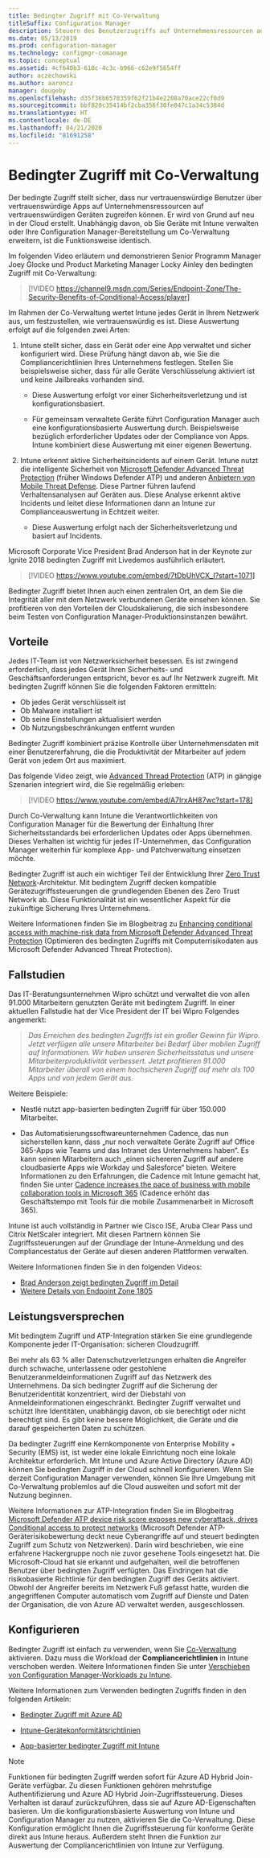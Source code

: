 ```yaml
---
title: Bedingter Zugriff mit Co-Verwaltung
titleSuffix: Configuration Manager
description: Steuern des Benutzerzugriffs auf Unternehmensressourcen auf Grundlage von Intune-Complianceregeln
ms.date: 05/13/2019
ms.prod: configuration-manager
ms.technology: configmgr-comanage
ms.topic: conceptual
ms.assetid: 4cf640b3-610c-4c3c-b966-c62e9f5654ff
author: aczechowski
ms.author: aaroncz
manager: dougeby
ms.openlocfilehash: d35f36b6578359f62f21b4e2208a70ace22cf0d9
ms.sourcegitcommit: bbf820c35414bf2cba356f30fe047c1a34c5384d
ms.translationtype: HT
ms.contentlocale: de-DE
ms.lasthandoff: 04/21/2020
ms.locfileid: "81691258"
---
```

# <a name="conditional-access-with-co-management"></a>Bedingter Zugriff mit Co-Verwaltung

Der bedingte Zugriff stellt sicher, dass nur vertrauenswürdige Benutzer über vertrauenswürdige Apps auf Unternehmensressourcen auf vertrauenswürdigen Geräten zugreifen können. Er wird von Grund auf neu in der Cloud erstellt. Unabhängig davon, ob Sie Geräte mit Intune verwalten oder Ihre Configuration Manager-Bereitstellung um Co-Verwaltung erweitern, ist die Funktionsweise identisch.

Im folgenden Video erläutern und demonstrieren Senior Programm Manager Joey Glocke und Product Marketing Manager Locky Ainley den bedingten Zugriff mit Co-Verwaltung:

> [!VIDEO https://channel9.msdn.com/Series/Endpoint-Zone/The-Security-Benefits-of-Conditional-Access/player]

Im Rahmen der Co-Verwaltung wertet Intune jedes Gerät in Ihrem Netzwerk aus, um festzustellen, wie vertrauenswürdig es ist. Diese Auswertung erfolgt auf die folgenden zwei Arten:

1. Intune stellt sicher, dass ein Gerät oder eine App verwaltet und sicher konfiguriert wird. Diese Prüfung hängt davon ab, wie Sie die Compliancerichtlinien Ihres Unternehmens festlegen. Stellen Sie beispielsweise sicher, dass für alle Geräte Verschlüsselung aktiviert ist und keine Jailbreaks vorhanden sind.  

    - Diese Auswertung erfolgt vor einer Sicherheitsverletzung und ist konfigurationsbasiert.  

    - Für gemeinsam verwaltete Geräte führt Configuration Manager auch eine konfigurationsbasierte Auswertung durch. Beispielsweise bezüglich erforderlicher Updates oder der Compliance von Apps. Intune kombiniert diese Auswertung mit einer eigenen Bewertung.  

2. Intune erkennt aktive Sicherheitsincidents auf einem Gerät. Intune nutzt die intelligente Sicherheit von [Microsoft Defender Advanced Threat Protection](/windows/security/threat-protection/microsoft-defender-atp/microsoft-defender-advanced-threat-protection) (früher Windows Defender ATP) und anderen [Anbietern von Mobile Threat Defense](https://www.lookout.com/about/partners/microsoft). Diese Partner führen laufend Verhaltensanalysen auf Geräten aus. Diese Analyse erkennt aktive Incidents und leitet diese Informationen dann an Intune zur Complianceauswertung in Echtzeit weiter.  

    - Diese Auswertung erfolgt nach der Sicherheitsverletzung und basiert auf Incidents.  

Microsoft Corporate Vice President Brad Anderson hat in der Keynote zur Ignite 2018 bedingten Zugriff mit Livedemos ausführlich erläutert. 

> [!VIDEO https://www.youtube.com/embed/7tDbUhVCX_I?start=1071]

Bedingter Zugriff bietet Ihnen auch einen zentralen Ort, an dem Sie die Integrität aller mit dem Netzwerk verbundenen Geräte einsehen können. Sie profitieren von den Vorteilen der Cloudskalierung, die sich insbesondere beim Testen von Configuration Manager-Produktionsinstanzen bewährt.


## <a name="benefits"></a>Vorteile

Jedes IT-Team ist von Netzwerksicherheit besessen. Es ist zwingend erforderlich, dass jedes Gerät Ihren Sicherheits- und Geschäftsanforderungen entspricht, bevor es auf Ihr Netzwerk zugreift. Mit bedingten Zugriff können Sie die folgenden Faktoren ermitteln: 
- Ob jedes Gerät verschlüsselt ist  
- Ob Malware installiert ist  
- Ob seine Einstellungen aktualisiert werden  
- Ob Nutzungsbeschränkungen entfernt wurden  

Bedingter Zugriff kombiniert präzise Kontrolle über Unternehmensdaten mit einer Benutzererfahrung, die die Produktivität der Mitarbeiter auf jedem Gerät von jedem Ort aus maximiert.

Das folgende Video zeigt, wie [Advanced Thread Protection](https://www.microsoft.com/windowsforbusiness/windows-atp) (ATP) in gängige Szenarien integriert wird, die Sie regelmäßig erleben:

> [!VIDEO https://www.youtube.com/embed/A7IrxAH87wc?start=178]

Durch Co-Verwaltung kann Intune die Verantwortlichkeiten von Configuration Manager für die Bewertung der Einhaltung Ihrer Sicherheitsstandards bei erforderlichen Updates oder Apps übernehmen. Dieses Verhalten ist wichtig für jedes IT-Unternehmen, das Configuration Manager weiterhin für komplexe App- und Patchverwaltung einsetzen möchte.

Bedingter Zugriff ist auch ein wichtiger Teil der Entwicklung Ihrer [Zero Trust Network](https://cloudblogs.microsoft.com/microsoftsecure/2018/06/14/building-zero-trust-networks-with-microsoft-365/)-Architektur. Mit bedingtem Zugriff decken kompatible Gerätezugriffssteuerungen die grundlegenden Ebenen des Zero Trust Network ab. Diese Funktionalität ist ein wesentlicher Aspekt für die zukünftige Sicherung Ihres Unternehmens.

Weitere Informationen finden Sie im Blogbeitrag zu [Enhancing conditional access with machine-risk data from Microsoft Defender Advanced Threat Protection](https://techcommunity.microsoft.com/t5/Enterprise-Mobility-Security/Enhancing-conditional-access-with-machine-risk-data-from-Windows/ba-p/250559) (Optimieren des bedingten Zugriffs mit Computerrisikodaten aus Microsoft Defender Advanced Threat Protection).



## <a name="case-studies"></a>Fallstudien

Das IT-Beratungsunternehmen Wipro schützt und verwaltet die von allen 91.000 Mitarbeitern genutzten Geräte mit bedingtem Zugriff. In einer aktuellen Fallstudie hat der Vice President der IT bei Wipro Folgendes angemerkt:

> *Das Erreichen des bedingten Zugriffs ist ein großer Gewinn für Wipro. Jetzt verfügen alle unsere Mitarbeiter bei Bedarf über mobilen Zugriff auf Informationen.* 
> *Wir haben unseren Sicherheitsstatus und unsere Mitarbeiterproduktivität verbessert. Jetzt profitieren 91.000 Mitarbeiter überall von einem hochsicheren Zugriff auf mehr als 100 Apps und von jedem Gerät aus.*

<!-- waiting for the case study to be public
For more information, see [Wipro drives mobile productivity with Microsoft cloud security tools to improve customer engagements](https://customers.microsoft.com/story/446f72f9-2f50-4697-b688-6d279786e010)
-->

Weitere Beispiele: 

- Nestlé nutzt app-basierten bedingten Zugriff für über 150.000 Mitarbeiter.  

- Das Automatisierungssoftwareunternehmen Cadence, das nun sicherstellen kann, dass „nur noch verwaltete Geräte Zugriff auf Office 365-Apps wie Teams und das Intranet des Unternehmens haben“. Es kann seinen Mitarbeitern auch „einen sichereren Zugriff auf andere cloudbasierte Apps wie Workday und Salesforce“ bieten. Weitere Informationen zu den Erfahrungen, die Cadence mit Intune gemacht hat, finden Sie unter [Cadence increases the pace of business with mobile collaboration tools in Microsoft 365](https://customers.microsoft.com/story/cadence-partner-professional-services-microsoft-365) (Cadence erhöht das Geschäftstempo mit Tools für die mobile Zusammenarbeit in Microsoft 365).

Intune ist auch vollständig in Partner wie Cisco ISE, Aruba Clear Pass und Citrix NetScaler integriert. Mit diesen Partnern können Sie Zugriffssteuerungen auf der Grundlage der Intune-Anmeldung und des Compliancestatus der Geräte auf diesen anderen Plattformen verwalten.

Weitere Informationen finden Sie in den folgenden Videos:
- [Brad Anderson zeigt bedingten Zugriff im Detail](https://youtu.be/8321obNofgM?t=547)  
- [Weitere Details von Endpoint Zone 1805](https://youtu.be/f-ILlEuBFZg?t=196)  


## <a name="value-proposition"></a>Leistungsversprechen

Mit bedingtem Zugriff und ATP-Integration stärken Sie eine grundlegende Komponente jeder IT-Organisation: sicheren Cloudzugriff.

Bei mehr als 63 % aller Datenschutzverletzungen erhalten die Angreifer durch schwache, unterlassene oder gestohlene Benutzeranmeldeinformationen Zugriff auf das Netzwerk des Unternehmens. Da sich bedingter Zugriff auf die Sicherung der Benutzeridentität konzentriert, wird der Diebstahl von Anmeldeinformationen eingeschränkt. Bedingter Zugriff verwaltet und schützt Ihre Identitäten, unabhängig davon, ob sie berechtigt oder nicht berechtigt sind. Es gibt keine bessere Möglichkeit, die Geräte und die darauf gespeicherten Daten zu schützen.

Da bedingter Zugriff eine Kernkomponente von Enterprise Mobility + Security (EMS) ist, ist weder eine lokale Einrichtung noch eine lokale Architektur erforderlich. Mit Intune und Azure Active Directory (Azure AD) können Sie bedingten Zugriff in der Cloud schnell konfigurieren. Wenn Sie derzeit Configuration Manager verwenden, können Sie Ihre Umgebung mit Co-Verwaltung problemlos auf die Cloud ausweiten und sofort mit der Nutzung beginnen.

Weitere Informationen zur ATP-Integration finden Sie im Blogbeitrag [Microsoft Defender ATP device risk score exposes new cyberattack, drives Conditional access to protect networks](https://cloudblogs.microsoft.com/microsoftsecure/2018/11/28/windows-defender-atp-device-risk-score-exposes-new-cyberattack-drives-conditional-access-to-protect-networks/) (Microsoft Defender ATP-Geräterisikobewertung deckt neue Cyberangriffe auf und steuert bedingten Zugriff zum Schutz von Netzwerken). Darin wird beschrieben, wie eine erfahrene Hackergruppe noch nie zuvor gesehene Tools eingesetzt hat. Die Microsoft-Cloud hat sie erkannt und aufgehalten, weil die betroffenen Benutzer über bedingten Zugriff verfügten. Das Eindringen hat die risikobasierte Richtlinie für den bedingten Zugriff des Geräts aktiviert. Obwohl der Angreifer bereits im Netzwerk Fuß gefasst hatte, wurden die angegriffenen Computer automatisch vom Zugriff auf Dienste und Daten der Organisation, die von Azure AD verwaltet werden, ausgeschlossen.



## <a name="configure"></a>Konfigurieren

Bedingter Zugriff ist einfach zu verwenden, wenn Sie [Co-Verwaltung](how-to-enable.md) aktivieren. Dazu muss die Workload der **Compliancerichtlinien** in Intune verschoben werden. Weitere Informationen finden Sie unter [Verschieben von Configuration Manager-Workloads zu Intune](how-to-switch-workloads.md). 

Weitere Informationen zum Verwenden bedingten Zugriffs finden in den folgenden Artikeln: 

- [Bedingter Zugriff mit Azure AD](https://docs.microsoft.com/azure/active-directory/active-directory-conditional-access-azure-portal)  

- [Intune-Gerätekonformitätsrichtlinien](https://docs.microsoft.com/intune/device-compliance)  

- [App-basierter bedingter Zugriff mit Intune](https://docs.microsoft.com/intune/app-based-conditional-access-intune)  

> [!Note]  
> Funktionen für bedingten Zugriff werden sofort für Azure AD Hybrid Join-Geräte verfügbar. Zu diesen Funktionen gehören mehrstufige Authentifizierung und Azure AD Hybrid Join-Zugriffssteuerung. Dieses Verhalten ist darauf zurückzuführen, dass sie auf Azure AD-Eigenschaften basieren. Um die konfigurationsbasierte Auswertung von Intune und Configuration Manager zu nutzen, aktivieren Sie die Co-Verwaltung. Diese Konfiguration ermöglicht Ihnen die Zugriffssteuerung für konforme Geräte direkt aus Intune heraus. Außerdem steht Ihnen die Funktion zur Auswertung der Compliancerichtlinien von Intune zur Verfügung.  


